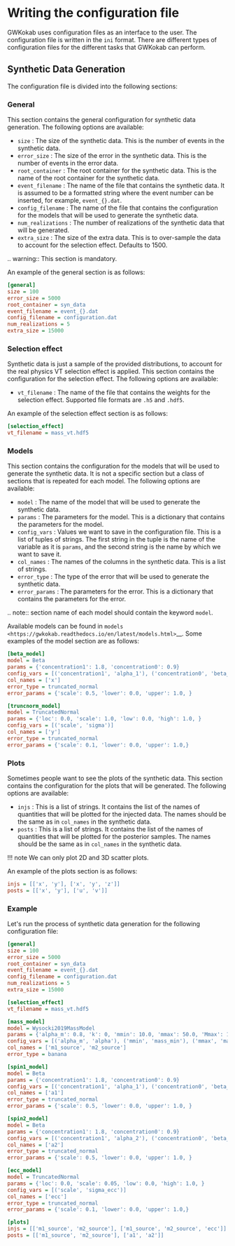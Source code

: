 # Writing the configuration file

GWKokab uses configuration files as an interface to the user. The configuration file is written in the `ini` format. There are different types of configuration files for the different tasks that GWKokab can perform.

## Synthetic Data Generation

The configuration file is divided into the following sections:

### General

This section contains the general configuration for synthetic data generation. The following options are available:

- `size` : The size of the synthetic data. This is the number of events in the synthetic data.
- `error_size` : The size of the error in the synthetic data. This is the number of events in the error data.
- `root_container` : The root container for the synthetic data. This is the name of the root container for the synthetic data.
- `event_filename` : The name of the file that contains the synthetic data. It is assumed to be a formatted string where the event number can be inserted, for example, `event_{}.dat`.
- `config_filename` : The name of the file that contains the configuration for the models that will be used to generate the synthetic data.
- `num_realizations` : The number of realizations of the synthetic data that will be generated.
- `extra_size` : The size of the extra data. This is to over-sample the data to account for the selection effect. Defaults to 1500.

.. warning:: This section is mandatory.

An example of the general section is as follows:

```ini
[general]
size = 100
error_size = 5000
root_container = syn_data
event_filename = event_{}.dat
config_filename = configuration.dat
num_realizations = 5
extra_size = 15000
```

### Selection effect

Synthetic data is just a sample of the provided distributions, to account for the real physics VT selection effect is applied. This section contains the configuration for the selection effect. The following options are available:

- `vt_filename` : The name of the file that contains the weights for the selection effect. Supported file formats are `.h5` and `.hdf5`.

An example of the selection effect section is as follows:

```ini
[selection_effect]
vt_filename = mass_vt.hdf5
```

### Models

This section contains the configuration for the models that will be used to generate the synthetic data. It is not a specific section but a class of sections that is repeated for each model. The following options are available:

- `model` : The name of the model that will be used to generate the synthetic data.
- `params` : The parameters for the model. This is a dictionary that contains the parameters for the model.
- `config_vars` : Values we want to save in the configuration file. This is a list of tuples of strings. The first string in the tuple is the name of the variable as it is `params`, and the second string is the name by which we want to save it.
- `col_names` : The names of the columns in the synthetic data. This is a list of strings.
- `error_type` : The type of the error that will be used to generate the synthetic data.
- `error_params` : The parameters for the error. This is a dictionary that contains the parameters for the error.

.. note:: section name of each model should contain the keyword `model`.

Available models can be found in `models <https://gwkokab.readthedocs.io/en/latest/models.html>`__. Some examples of the model section are as follows:

```ini
[beta_model]
model = Beta
params = {'concentration1': 1.8, 'concentration0': 0.9}
config_vars = [('concentration1', 'alpha_1'), ('concentration0', 'beta_1')]
col_names = ['x']
error_type = truncated_normal
error_params = {'scale': 0.5, 'lower': 0.0, 'upper': 1.0, }

[truncnorm_model]
model = TruncatedNormal
params = {'loc': 0.0, 'scale': 1.0, 'low': 0.0, 'high': 1.0, }
config_vars = [('scale', 'sigma')]
col_names = ['y']
error_type = truncated_normal
error_params = {'scale': 0.1, 'lower': 0.0, 'upper': 1.0,}
```

### Plots

Sometimes people want to see the plots of the synthetic data. This section contains the configuration for the plots that will be generated. The following options are available:

- `injs` : This is a list of strings. It contains the list of the names of quantities that will be plotted for the injected data. The names should be the same as in `col_names` in the synthetic data.
- `posts` : This is a list of strings. It contains the list of the names of quantities that will be plotted for the posterior samples. The names should be the same as in `col_names` in the synthetic data.

!!! note
    We can only plot 2D and 3D scatter plots.

An example of the plots section is as follows:

```ini
injs = [['x', 'y'], ['x', 'y', 'z']]
posts = [['x', 'y'], ['u', 'v']]
```

### Example

Let's run the process of synthetic data generation for the following configuration file:

```ini
[general]
size = 100
error_size = 5000
root_container = syn_data
event_filename = event_{}.dat
config_filename = configuration.dat
num_realizations = 5
extra_size = 15000

[selection_effect]
vt_filename = mass_vt.hdf5

[mass_model]
model = Wysocki2019MassModel
params = {'alpha_m': 0.8, 'k': 0, 'mmin': 10.0, 'mmax': 50.0, 'Mmax': 100.0,}
config_vars = [('alpha_m', 'alpha'), ('mmin', 'mass_min'), ('mmax', 'mass_max')]
col_names = ['m1_source', 'm2_source']
error_type = banana

[spin1_model]
model = Beta
params = {'concentration1': 1.8, 'concentration0': 0.9}
config_vars = [('concentration1', 'alpha_1'), ('concentration0', 'beta_1')]
col_names = ['a1']
error_type = truncated_normal
error_params = {'scale': 0.5, 'lower': 0.0, 'upper': 1.0, }

[spin2_model]
model = Beta
params = {'concentration1': 1.8, 'concentration0': 0.9}
config_vars = [('concentration1', 'alpha_2'), ('concentration0', 'beta_2')]
col_names = ['a2']
error_type = truncated_normal
error_params = {'scale': 0.5, 'lower': 0.0, 'upper': 1.0, }

[ecc_model]
model = TruncatedNormal
params = {'loc': 0.0, 'scale': 0.05, 'low': 0.0, 'high': 1.0, }
config_vars = [('scale', 'sigma_ecc')]
col_names = ['ecc']
error_type = truncated_normal
error_params = {'scale': 0.1, 'lower': 0.0, 'upper': 1.0,}

[plots]
injs = [['m1_source', 'm2_source'], ['m1_source', 'm2_source', 'ecc']]
posts = [['m1_source', 'm2_source'], ['a1', 'a2']]
```

<!-- ## VT Generation

## Inference -->
